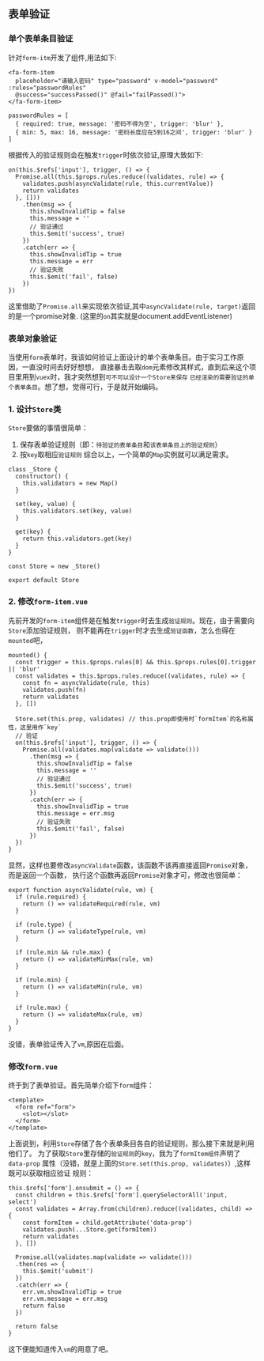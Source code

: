 ## 表单验证
### 单个表单条目验证
针对`form-itm`开发了组件,用法如下:

```
<fa-form-item 
  placeholder="请输入密码" type="password" v-model="password" :rules="passwordRules"
  @success="successPassed()" @fail="failPassed()">
</fa-form-item>

passwordRules = [
  { required: true, message: '密码不得为空', trigger: 'blur' },
  { min: 5, max: 16, message: '密码长度应在5到16之间', trigger: 'blur' }
]
```

根据传入的验证规则会在触发`trigger`时依次验证,原理大致如下:

```
on(this.$refs['input'], trigger, () => {
  Promise.all(this.$props.rules.reduce((validates, rule) => {
    validates.push(asyncValidate(rule, this.currentValue))
    return validates
  }, []))
    .then(msg => {
      this.showInvalidTip = false
      this.message = ''
      // 验证通过
      this.$emit('success', true)
    })
    .catch(err => {
      this.showInvalidTip = true
      this.message = err
      // 验证失败
      this.$emit('fail', false)
    })
})
```
这里借助了`Promise.all`来实现依次验证,其中`asyncValidate(rule, target)`返回的是一个promise对象.
(这里的`on`其实就是document.addEventListener)

### 表单对象验证
当使用`form`表单时，我该如何验证上面设计的单个表单条目。由于实习工作原因，一直没时间去好好想想，
直接暴击去取`dom`元素修改其样式，直到后来这个项目里用到`vuex`时，我才突然想到`可不可以设计一个Store来保存`
`已经渲染的需要验证的单个表单条目`。想了想，觉得可行，于是就开始编码。

### 1. 设计`Store`类
`Store`要做的事情很简单：
  1. 保存表单验证规则（即：`待验证的表单条目`和`该表单条目上的验证规则`）
  2. 按`key`取相应`验证规则`
综合以上，一个简单的`Map`实例就可以满足需求。

```
class _Store {
  constructor() {
    this.validators = new Map()
  }
  
  set(key, value) {
    this.validators.set(key, value)
  }

  get(key) {
    return this.validators.get(key)
  }
}

const Store = new _Store()

export default Store

```

### 2. 修改`form-item.vue`
先前开发的`form-item`组件是在触发`trigger`时去生成`验证规则`。现在，由于需要向`Store`添加验证规则，
则不能再在`trigger`时才去生成`验证函数`，怎么也得在`mounted`吧，

```
mounted() {
  const trigger = this.$props.rules[0] && this.$props.rules[0].trigger || 'blur'
  const validates = this.$props.rules.reduce((validates, rule) => {
    const fn = asyncValidate(rule, this)
    validates.push(fn)
    return validates
  }, [])

  Store.set(this.prop, validates) // this.prop即使用时`formItem`的名称属性，这里用作`key`
  // 验证
  on(this.$refs['input'], trigger, () => {
    Promise.all(validates.map(validate => validate()))
      .then(msg => {
        this.showInvalidTip = false
        this.message = ''
        // 验证通过
        this.$emit('success', true)
      })
      .catch(err => {
        this.showInvalidTip = true
        this.message = err.msg
        // 验证失败
        this.$emit('fail', false)
      })
  })
}
```

显然，这样也要修改`asyncValidate`函数，该函数不该再直接返回`Promise`对象，而是返回一个函数，
执行这个函数再返回`Promise`对象才可，修改也很简单：

```
export function asyncValidate(rule, vm) {
  if (rule.required) {
    return () => validateRequired(rule, vm)
  }
  
  if (rule.type) {
    return () => validateType(rule, vm)
  }
  
  if (rule.min && rule.max) {
    return () => validateMinMax(rule, vm)
  }
  
  if (rule.min) {
    return () => validateMin(rule, vm)
  }
  
  if (rule.max) {
    return () => validateMax(rule, vm)
  }
}
```

没错，表单验证传入了`vm`,原因在后面。

### 修改`form.vue`
终于到了表单验证。首先简单介绍下`form`组件：

```
<template>
  <form ref="form">
    <slot></slot>
  </form>
</template>
```

上面说到，利用`Store`存储了各个表单条目各自的验证规则，那么接下来就是利用他们了。
为了获取`Store`里存储的`验证规则`的`key`，我为了`formItem组件`声明了`data-prop`
属性（没错，就是上面的`Store.set(this.prop, validates)`）,这样既可以获取相应验证
规则：

```
this.$refs['form'].onsubmit = () => {
  const children = this.$refs['form'].querySelectorAll('input, select')
  const validates = Array.from(children).reduce((validates, child) => {
    const formItem = child.getAttribute('data-prop')
    validates.push(...Store.get(formItem))
    return validates
  }, [])

  Promise.all(validates.map(validate => validate()))
  .then(res => {
    this.$emit('submit')
  })
  .catch(err => {
    err.vm.showInvalidTip = true
    err.vm.message = err.msg
    return false
  })

  return false
}
```

这下便能知道传入`vm`的用意了吧。
